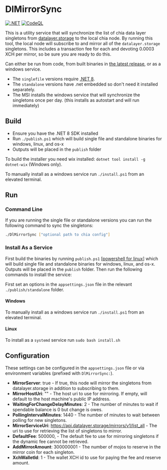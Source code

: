# DlMirrorSync

[![.NET](https://github.com/dkackman/DlMirrorSync/actions/workflows/dotnet.yml/badge.svg)](https://github.com/dkackman/DlMirrorSync/actions/workflows/dotnet.yml)
[![CodeQL](https://github.com/Datalayer-Storage/MirrorSync/actions/workflows/codeql.yml/badge.svg)](https://github.com/Datalayer-Storage/MirrorSync/actions/workflows/codeql.yml)

This is a utility service that will synchronize the list of chia data layer singletons from [datalayer.storage](https://api.datalayer.storage/mirrors/v1/list_all) to the local chia node. By running this tool, the local node will subscribe to and mirror all of the `datalayer.storage` singletons. This includes a transaction fee for each and devoting 0.0003 XCH per mirror, so be sure you are ready to do this.

Can either be run from code, from built binaries in [the latest release](https://github.com/dkackman/DlMirrorSync/releases/), or as a windows service.

- The `singlefile` versions require [.NET 8](https://dotnet.microsoft.com/en-us/download/dotnet/8.0).
- The `standalone` versions have .net embedded so don't need it installed separately.
- The MSI installs the windows service that will synchronize the singletons once per day. (this installs as autostart and will run immediately)

## Build

- Ensure you have the .NET 8 SDK installed
- Run `./publish.ps1` which will build single file and standalone binaries for windows, linux, and os-x
- Outputs will be placed in the `publish` folder

To build the installer you need wix installed: `dotnet tool install -g dotnet-wix` (Windows only).

To manually install as a windows service run `./install.ps1` from an elevated terminal.

## Run

### Command Line

If you are running the single file or standalone versions you can run the following command to sync the singletons:

```bash
./DlMirrorSync ["optional path to chia config"]
```

### Install As a Service

First build the binaries by running `publish.ps1` [[powershell for linux](https://learn.microsoft.com/en-us/powershell/scripting/install/installing-powershell-on-linux)]
which will build single file and standalone binaries for windows, linux, and os-x. Outputs will be placed in the `publish` folder. Then run the following commands to install the service:

First set an options in the `appsettings.json` file in the relevant `./publish/standalone` folder.

#### Windows

To manually install as a windows service run `./install.ps1` from an elevated terminal.

#### Linux

To install as a `systemd` service run `sudo bash install.sh`

## Configuration

These settings can be configured in the `appsettings.json` file or via environment variables (prefixed with `DlMirrorSync:`).

- __MirrorServer__: true - If true, this node will mirror the singletons from datalayer.storage in addition to subscribing to them.
- __MirrorHostUri__: "" - The host uri to use for mirroring. If empty, will default to the host machine's public IP address.
- __WaitingForChangeDelayMinutes__: 2 - The number of minutes to wait if spendable balance is 0 but change is owes.
- __PollingIntervalMinutes__: 1440 - The number of minutes to wait between polling for new singletons.
- __MirrorServiceUri__: <https://api.datalayer.storage/mirrors/v1/list_all> - The uri to use for retrieving the list of singletons to mirror.
- __DefaultFee__: 500000, - The default fee to use for mirroring singletons if the dynamic fee cannot be retrieved.
- __AddMirrorAmount__: 300000001 - The number of mojos to reserve in the mirror coin for each singleton.
- __XchWalletId__: 1 - The wallet XCH id to use for paying the fee and reserve amount.
